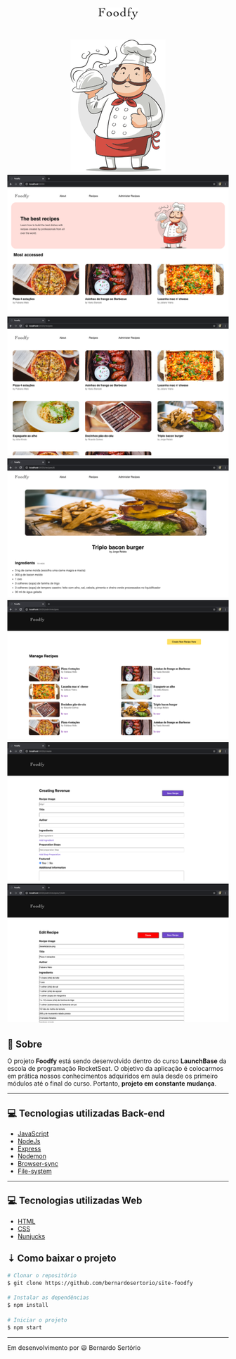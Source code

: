 <h1 align="center">
  <img src="public/assets/logo.png">
<h1>

<h1 align="center">
  <img src="public/assets/cozinheiro.png">
  <img src="public/assets/CapturaDeTelaHome.png">
  <img src="public/assets/CapturaDeTelaRecipes.png">
  <img src="public/assets/CapturaDeTelaShow.png">
  <img src="public/assets/CapturaDeTelaList.png">
  <img src="public/assets/CapturaDeTelaCreating.png">
  <img src="public/assets/CapturaDeTelaEdit.png">
</h1>

## 🔖 Sobre

O projeto **Foodfy** está sendo desenvolvido dentro do curso **LaunchBase** da escola de programação RocketSeat. O objetivo da aplicação é colocarmos em prática nossos conhecimentos adquiridos em aula desde os primeiro módulos até o final do curso. Portanto, **projeto em constante mudança**.  

---

## 💻 Tecnologias utilizadas Back-end

- [JavaScript](https://www.javascript.com/)
- [NodeJs](https://nodejs.org/en/)
- [Express](https://expressjs.com/pt-br/) 
- [Nodemon](https://www.npmjs.com/package/nodemon)
- [Browser-sync](https://www.browsersync.io/)
- [File-system](https://nodejs.org/api/fs.html#fs_file_system)

---

## 💻 Tecnologias utilizadas Web

- [HTML](https://developer.mozilla.org/en-US/docs/Web/HTML)
- [CSS](https://www.w3.org/Style/CSS/Overview.en.html)
- [Nunjucks](https://mozilla.github.io/nunjucks/)

## ⇣ Como baixar o projeto

```bash
# Clonar o repositório
$ git clone https://github.com/bernardosertorio/site-foodfy
 
# Instalar as dependências 
$ npm install

# Iniciar o projeto
$ npm start
```

---

Em desenvolvimento por 😃 Bernardo Sertório
